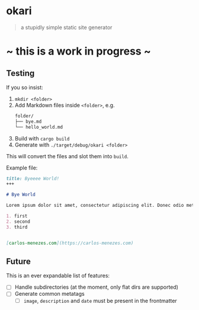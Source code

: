 # okari

> a stupidly simple static site generator

# **~ this is a work in progress ~**

## Testing

If you so insist:

1. `mkdir <folder>`
2. Add Markdown files inside `<folder>`, e.g.
    ```sh
    folder/
    ├── bye.md
    └── hello_world.md
    ```
3. Build with `cargo build`
4. Generate with `./target/debug/okari <folder>`

This will convert the files and slot them into `build`.

Example file:

```md
title: Byeeee World!
+++

# Bye World

Lorem ipsum dolor sit amet, consectetur adipiscing elit. Donec odio metus, facilisis sed ipsum nec, consectetur laoreet augue. Ut vitae consequat ligula.

1. first
2. second
3. third


[carlos-menezes.com](https://carlos-menezes.com)
```

## Future
This is an ever expandable list of features:
- [ ] Handle subdirectories (at the moment, only flat dirs are supported)
- [ ] Generate common metatags
  - [ ] `image`, `description` and `date` must be present in the frontmatter